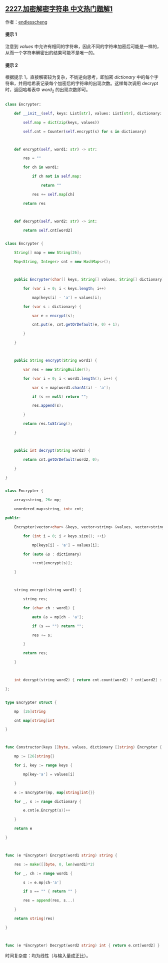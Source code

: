 ## [2227.加密解密字符串 中文热门题解1](https://leetcode.cn/problems/encrypt-and-decrypt-strings/solutions/100000/by-endlesscheng-sm8h)

作者：[endlesscheng](https://leetcode.cn/u/endlesscheng)
#### 提示 1

注意到 $\textit{values}$ 中允许有相同的字符串，因此不同的字符串加密后可能是一样的，从而一个字符串解密出的结果可能不是唯一的。

#### 提示 2

根据提示 1，直接解密较为复杂，不妨逆向思考，即加密 $\textit{dictionary}$ 中的每个字符串，并用哈希表记录每个加密后的字符串的出现次数。这样每次调用 $\text{decrypt}$ 时，返回哈希表中 $\textit{word}_2$ 的出现次数即可。

```Python [sol1-Python3]
class Encrypter:
    def __init__(self, keys: List[str], values: List[str], dictionary: List[str]):
        self.map = dict(zip(keys, values))
        self.cnt = Counter(self.encrypt(s) for s in dictionary)

    def encrypt(self, word1: str) -> str:
        res = ""
        for ch in word1:
            if ch not in self.map:
                return ""
            res += self.map[ch]
        return res

    def decrypt(self, word2: str) -> int:
        return self.cnt[word2]
```

```java [sol1-Java]
class Encrypter {
    String[] map = new String[26];
    Map<String, Integer> cnt = new HashMap<>();

    public Encrypter(char[] keys, String[] values, String[] dictionary) {
        for (var i = 0; i < keys.length; i++)
            map[keys[i] - 'a'] = values[i];
        for (var s : dictionary) {
            var e = encrypt(s);
            cnt.put(e, cnt.getOrDefault(e, 0) + 1);
        }
    }

    public String encrypt(String word1) {
        var res = new StringBuilder();
        for (var i = 0; i < word1.length(); i++) {
            var s = map[word1.charAt(i) - 'a'];
            if (s == null) return "";
            res.append(s);
        }
        return res.toString();
    }

    public int decrypt(String word2) {
        return cnt.getOrDefault(word2, 0);
    }
}
```

```C++ [sol1-C++]
class Encrypter {
    array<string, 26> mp;
    unordered_map<string, int> cnt;
public:
    Encrypter(vector<char> &keys, vector<string> &values, vector<string> &dictionary) {
        for (int i = 0; i < keys.size(); ++i)
            mp[keys[i] - 'a'] = values[i];
        for (auto &s : dictionary)
            ++cnt[encrypt(s)];
    }

    string encrypt(string word1) {
        string res;
        for (char ch : word1) {
            auto &s = mp[ch - 'a'];
            if (s == "") return "";
            res += s;
        }
        return res;
    }

    int decrypt(string word2) { return cnt.count(word2) ? cnt[word2] : 0; } // 防止把不在 cnt 中的字符串加进去
};
```

```go [sol1-Go]
type Encrypter struct {
	mp  [26]string
	cnt map[string]int
}

func Constructor(keys []byte, values, dictionary []string) Encrypter {
	mp := [26]string{}
	for i, key := range keys {
		mp[key-'a'] = values[i]
	}
	e := Encrypter{mp, map[string]int{}}
	for _, s := range dictionary {
		e.cnt[e.Encrypt(s)]++
	}
	return e
}

func (e *Encrypter) Encrypt(word1 string) string {
	res := make([]byte, 0, len(word1)*2)
	for _, ch := range word1 {
		s := e.mp[ch-'a']
		if s == "" { return "" }
		res = append(res, s...)
	}
	return string(res)
}

func (e *Encrypter) Decrypt(word2 string) int { return e.cnt[word2] }
```

时间复杂度：均为线性（与输入量成正比）。
